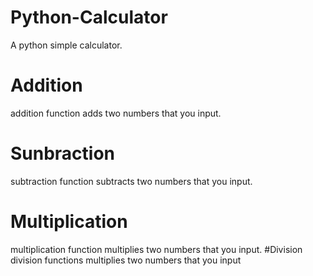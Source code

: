 # Python-Calculator
A python simple calculator.
# Addition
addition function adds two numbers that you input.
# Sunbraction
subtraction function subtracts two numbers that you input.
# Multiplication
multiplication function multiplies two numbers that you input.
#Division
division functions multiplies two numbers that you input
